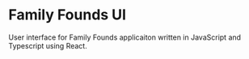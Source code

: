 # Family Founds UI

User interface for Family Founds applicaiton written in JavaScript and Typescript using React.
